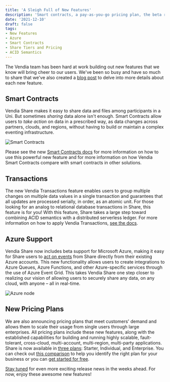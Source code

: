 ```yaml
---
title: 'A Sleigh Full of New Features'
description: 'Smart contracts, a pay-as-you-go pricing plan, the beta release of Azure support, and more!'
date: '2021-12-10'
draft: false
tags:
- New Features
- Azure
- Smart Contracts
- Share Tiers and Pricing
- ACID Semantics
---
```


The Vendia team has been hard at work building out new features that we know will bring cheer to our users.  We've been so busy and have so much to share that we've also created a [blog post](https://www.vendia.net/blog/announcing-new-features) to delve into more details about each new feature.

## Smart Contracts

Vendia Share makes it easy to share data and files among participants in a Uni.  But sometimes _sharing_ data alone isn't enough.  Smart Contracts allow users to _take action_ on data in a prescribed way, as data changes across partners, clouds, and regions, without having to build or maintain a complex eventing infrastructure.

![Smart Contracts](https://user-images.githubusercontent.com/92179243/145060082-56557805-7708-4a26-8818-8dcfb95ceb78.png)

Please see the new [Smart Contracts docs](https://www.vendia.net/docs/share/smart-contracts) for more information on how to use this powerful new feature and for more information on how Vendia Smart Contracts compare with smart contracts in other solutions.

## Transactions

The new Vendia Transactions feature enables users to group multiple changes on multiple data values in a single transaction and guarantees that all updates are processed serially, in order, as an atomic unit. For those looking for an analog to relational database transactions in Share, this feature is for you!  With this feature, Share takes a large step toward combining ACID semantics with a distributed serverless ledger.  For more information on how to apply Vendia Transactions, [see the docs](https://www.vendia.net/docs/share/vendia-transaction).

## Azure Support

Vendia Share now includes beta support for Microsoft Azure, making it easy for Share users to [act on events](https://www.vendia.net/docs/share/integrations#getting-started-with-azure-notifications) from Share directly from their existing Azure accounts.  This new functionality allows users to create integrations to Azure Queues, Azure Functions, and other Azure-specific services through the use of Azure Event Grid.  This takes Vendia Share one step closer to realizing our vision of allowing users to securely share any data, on any cloud, with anyone – all in real-time.

![Azure node](https://d24nhiikxn5jns.cloudfront.net/optimized/user-images.githubusercontent.com..532272145319340-baa2ac5f-41c8-4d69-93fd-765ec7b69cb6.png)

## New Pricing Plans

We are also announcing pricing plans that meet customers' demand and allows them to scale their usage from single users through large enterprises. All pricing plans include these new features, along with the established capabilities for building and running highly scalable, fault-tolerant, cross-cloud, multi-account, multi-region, multi-party applications. Share is now available in [three plans](https://www.vendia.net/pricing): Starter, Individual, and Enterprise.  You can check out [this comparison](https://www.vendia.net/pricing#comparePlans) to help you identify the right plan for your business or you can [get started for free](https://share.vendia.net/).

[Stay tuned](https://www.vendia.net/releases) for even more exciting release news in the weeks ahead.  For now, enjoy these awesome new features!